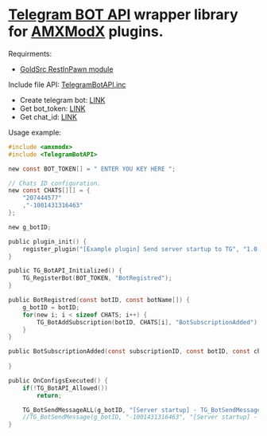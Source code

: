 # [Telegram BOT API](https://core.telegram.org/api) wrapper library for [AMXModX](github.com/alliedmodders/amxmodx) plugins.

Requirments:
- [GoldSrc RestInPawn module](https://github.com/In-line/grip)

Include file API: [TelegramBotAPI.inc](https://github.com/wopox1337/AMXX_TelegramBotAPI/blob/master/amxmodx/scripting/include/TelegramBotAPI.inc)

* Create telegram bot: [LINK](https://core.telegram.org/bots#6-botfather)
* Get bot_token: [LINK](https://www.google.com/search?q=how+to+get+bot+token+telegram&oq=How+to+get+bot+token)
* Get chat_id: [LINK](https://www.google.com/search?q=how+to+get+telegram+%22chat_id)

Usage example:
```C
#include <amxmodx>
#include <TelegramBotAPI>

new const BOT_TOKEN[] = " ENTER YOU KEY HERE ";

// Chats ID configuration.
new const CHATS[][] = {
    "207444577"
    ,"-1001431316463"
};

new g_botID;

public plugin_init() {
    register_plugin("[Example plugin] Send server startup to TG", "1.0.0", "Sergey Shorokhov");
}

public TG_BotAPI_Initialized() {
    TG_RegisterBot(BOT_TOKEN, "BotRegistred");
}

public BotRegistred(const botID, const botName[]) {
    g_botID = botID;
    for(new i; i < sizeof CHATS; i++) {
        TG_BotAddSubscription(botID, CHATS[i], "BotSubscriptionAdded");
    }
}

public BotSubscriptionAdded(const subscriptionID, const botID, const chatID[], const chatTitle[], const chatType[]) {
    
}

public OnConfigsExecuted() {
    if(!TG_BotAPI_Allowed())
        return;

    TG_BotSendMessageALL(g_botID, "[Server startup] - TG_BotSendMessageALL");
    //TG_BotSendMessage(g_botID, "-1001431316463", "[Server startup] - TG_BotSendMessage");
}
```
